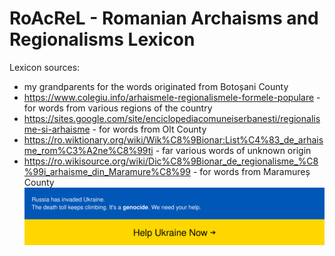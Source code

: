 # RoAcReL - Romanian Archaisms and Regionalisms Lexicon

Lexicon sources:
  - my grandparents for the words originated from Botoșani County
  - https://www.colegiu.info/arhaismele-regionalismele-formele-populare - for words from various regions of the country
  - https://sites.google.com/site/enciclopediacomuneiserbanesti/regionalisme-si-arhaisme - for words from Olt County
  - https://ro.wiktionary.org/wiki/Wik%C8%9Bionar:List%C4%83_de_arhaisme_rom%C3%A2ne%C8%99ti - far various words of unknown origin
  - https://ro.wikisource.org/wiki/Dic%C8%9Bionar_de_regionalisme_%C8%99i_arhaisme_din_Maramure%C8%99 - for words from Maramureș County
[![Stand With Ukraine](https://raw.githubusercontent.com/vshymanskyy/StandWithUkraine/main/banner2-direct.svg)](https://stand-with-ukraine.pp.ua)
